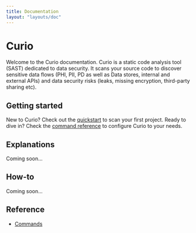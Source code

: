 ```yaml
---
title: Documentation
layout: "layouts/doc"
---
```


# Curio

Welcome to the Curio documentation. Curio is a static code analysis tool (SAST) dedicated to data security. It scans your source code to discover sensitive data flows (PHI, PII, PD as well as Data stores, internal and external APIs) and data security risks (leaks, missing encryption, third-party sharing etc).

## Getting started

New to Curio? Check out the [quickstart](/quickstart) to scan your first project. Ready to dive in? Check the [command reference](reference/commands) to configure Curio to your needs.


## Explanations

Coming soon...

## How-to

Coming soon...

## Reference

- [Commands](/reference/commands)